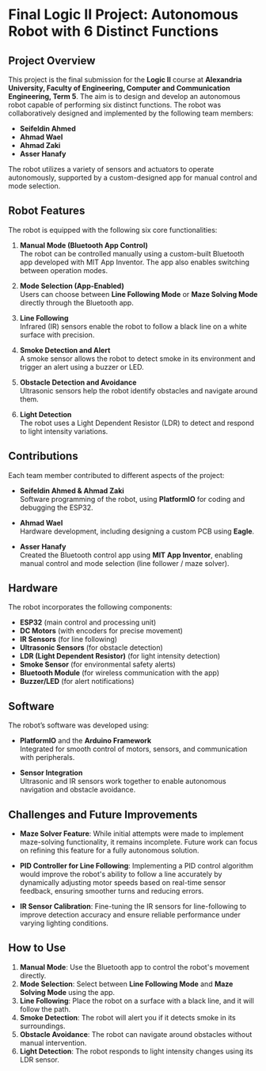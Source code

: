 # Final Logic II Project: Autonomous Robot with 6 Distinct Functions

## Project Overview
This project is the final submission for the **Logic II** course at **Alexandria University, Faculty of Engineering, Computer and Communication Engineering, Term 5**. The aim is to design and develop an autonomous robot capable of performing six distinct functions. The robot was collaboratively designed and implemented by the following team members:

- **Seifeldin Ahmed**  
- **Ahmad Wael**  
- **Ahmad Zaki**  
- **Asser Hanafy**

The robot utilizes a variety of sensors and actuators to operate autonomously, supported by a custom-designed app for manual control and mode selection.

## Robot Features
The robot is equipped with the following six core functionalities:

1. **Manual Mode (Bluetooth App Control)**  
   The robot can be controlled manually using a custom-built Bluetooth app developed with MIT App Inventor. The app also enables switching between operation modes.

2. **Mode Selection (App-Enabled)**  
   Users can choose between **Line Following Mode** or **Maze Solving Mode** directly through the Bluetooth app.

3. **Line Following**  
   Infrared (IR) sensors enable the robot to follow a black line on a white surface with precision.

4. **Smoke Detection and Alert**  
   A smoke sensor allows the robot to detect smoke in its environment and trigger an alert using a buzzer or LED.

5. **Obstacle Detection and Avoidance**  
   Ultrasonic sensors help the robot identify obstacles and navigate around them.

6. **Light Detection**  
   The robot uses a Light Dependent Resistor (LDR) to detect and respond to light intensity variations.

## Contributions
Each team member contributed to different aspects of the project:

- **Seifeldin Ahmed & Ahmad Zaki**  
   Software programming of the robot, using **PlatformIO** for coding and debugging the ESP32.

- **Ahmad Wael**  
   Hardware development, including designing a custom PCB using **Eagle**.

- **Asser Hanafy**  
   Created the Bluetooth control app using **MIT App Inventor**, enabling manual control and mode selection (line follower / maze solver).

## Hardware
The robot incorporates the following components:

- **ESP32** (main control and processing unit)  
- **DC Motors** (with encoders for precise movement)  
- **IR Sensors** (for line following)  
- **Ultrasonic Sensors** (for obstacle detection)  
- **LDR (Light Dependent Resistor)** (for light intensity detection)  
- **Smoke Sensor** (for environmental safety alerts)  
- **Bluetooth Module** (for wireless communication with the app)  
- **Buzzer/LED** (for alert notifications)  

## Software
The robot’s software was developed using:

- **PlatformIO** and the **Arduino Framework**  
  Integrated for smooth control of motors, sensors, and communication with peripherals.  

- **Sensor Integration**  
  Ultrasonic and IR sensors work together to enable autonomous navigation and obstacle avoidance.

## Challenges and Future Improvements
- **Maze Solver Feature**: While initial attempts were made to implement maze-solving functionality, it remains incomplete. Future work can focus on refining this feature for a fully autonomous solution.

- **PID Controller for Line Following**: Implementing a PID control algorithm would improve the robot's ability to follow a line accurately by dynamically adjusting motor speeds based on real-time sensor feedback, ensuring smoother turns and reducing errors.

- **IR Sensor Calibration**: Fine-tuning the IR sensors for line-following to improve detection accuracy and ensure reliable performance under varying lighting conditions. 

## How to Use
1. **Manual Mode**: Use the Bluetooth app to control the robot's movement directly.  
2. **Mode Selection**: Select between **Line Following Mode** and **Maze Solving Mode** using the app.  
3. **Line Following**: Place the robot on a surface with a black line, and it will follow the path.  
4. **Smoke Detection**: The robot will alert you if it detects smoke in its surroundings.  
5. **Obstacle Avoidance**: The robot can navigate around obstacles without manual intervention.  
6. **Light Detection**: The robot responds to light intensity changes using its LDR sensor.  
